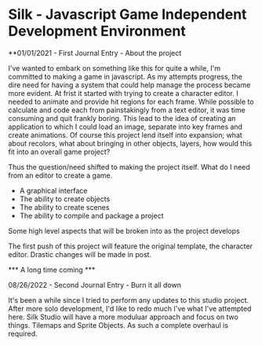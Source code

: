 # Silk - Javascript Game Independent Development Environment

**01/01/2021 - First Journal Entry - About the project

I've wanted to embark on something like this for quite a while, I'm committed to making a game in javascript.
As my attempts progress, the dire need for having a system that could help manage the process became more evident.
At frist it started with trying to create a character editor. I needed to animate and provide hit regions for each frame.
While possible to calculate and code each from painstakingly from a text editor, it was time consuming and quit frankly boring.
This lead to the idea of creating an application to which I could load an image, separate into key frames and create animations.
Of course this project lend itself into expansion; what about recolors, what about bringing in other objects, layers, how would this fit into an overall game project?

Thus the question/need shifted to making the project itself. What do I need from an editor to create a game.

* A graphical interface
* The ability to create objects
* The ability to create scenes
* The ability to compile and package a project

Some high level aspects that will be broken into as the project develops

The first push of this project will feature the original template, the character editor.
Drastic changes will be made in post.



*** A long time coming *** 

08/26/2022 - Second Journal Entry - Burn it all down

It's been a while since I tried to perform any updates to this studio project. 
After more solo development, I'd like to redo much I've what I've attempted here. 
Silk Studio will have a more moduluar approach and focus on two things. Tilemaps and Sprite Objects.
As such a complete overhaul is required.